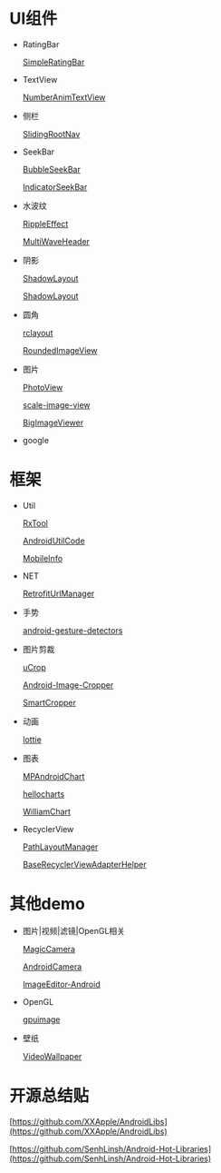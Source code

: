 # UI组件

* RatingBar

	[SimpleRatingBar](https://github.com/ome450901/SimpleRatingBar)

* TextView

 	[NumberAnimTextView](https://github.com/qingyc/NumberAnimTextView)

* 侧栏

 	[SlidingRootNav](https://github.com/yarolegovich/SlidingRootNav)

* SeekBar

	[BubbleSeekBar](https://github.com/woxingxiao/BubbleSeekBar)
	
	[IndicatorSeekBar](https://github.com/warkiz/IndicatorSeekBar)

	
* 水波纹

	[RippleEffect](https://github.com/traex/RippleEffect)
	
	[MultiWaveHeader](https://github.com/scwang90/MultiWaveHeader)
  
* 阴影
 
	[ShadowLayout](https://github.com/Devlight/ShadowLayout)	
  
	[ShadowLayout](https://github.com/ytjojo/ShadowLayout)

* 圆角

	[rclayout](https://github.com/GcsSloop/rclayout)
	
	[RoundedImageView](https://github.com/vinc3m1/RoundedImageView)
	
* 图片

	[PhotoView](https://github.com/chrisbanes/PhotoView)

	[scale-image-view](https://github.com/davemorrissey/subsampling-scale-image-view) 	
	
 	[BigImageViewer](https://github.com/Piasy/BigImageViewer)


	

* google 


# 框架

* Util
 
 	[RxTool](https://github.com/vondear/RxTool)
 
 	[AndroidUtilCode](https://github.com/Blankj/AndroidUtilCode)
 	
 	[MobileInfo](https://github.com/guxiaonian/MobileInfo)

* NET

 	[RetrofitUrlManager](https://github.com/JessYanCoding/RetrofitUrlManager)

* 手势

 	[android-gesture-detectors](https://github.com/Almeros/android-gesture-detectors)
 
 
* 图片剪裁

	[uCrop](https://github.com/Yalantis/uCrop)
	
	[Android-Image-Cropper](https://github.com/ArthurHub/Android-Image-Cropper)
	
	[SmartCropper](https://github.com/pqpo/SmartCropper)

	
* 动画
	
	[lottie](https://github.com/airbnb/lottie-android)
	
* 图表

	[MPAndroidChart](https://github.com/PhilJay/MPAndroidChart)
	
	[hellocharts](https://github.com/lecho/hellocharts-android)
	
	[WilliamChart](https://github.com/diogobernardino/WilliamChart)
 
* RecyclerView
 	
 	[PathLayoutManager](https://github.com/wuyr/PathLayoutManager)
 
 	[BaseRecyclerViewAdapterHelper](https://github.com/CymChad/BaseRecyclerViewAdapterHelper)
  
# 其他demo

* 图片|视频|滤镜|OpenGL相关 

 	[MagicCamera](https://github.com/wuhaoyu1990/MagicCamera)

 	[AndroidCamera](https://github.com/aserbao/AndroidCamera)
 
 	[ImageEditor-Android](https://github.com/siwangqishiq/ImageEditor-Android)
 
* OpenGL

	[gpuimage](https://github.com/cats-oss/android-gpuimage) 

* 壁纸

 	[VideoWallpaper](https://github.com/DingMouRen/VideoWallpaper) 

    
# 开源总结贴

[https://github.com/XXApple/AndroidLibs](https://github.com/XXApple/AndroidLibs)  

[https://github.com/SenhLinsh/Android-Hot-Libraries](https://github.com/SenhLinsh/Android-Hot-Libraries)  
